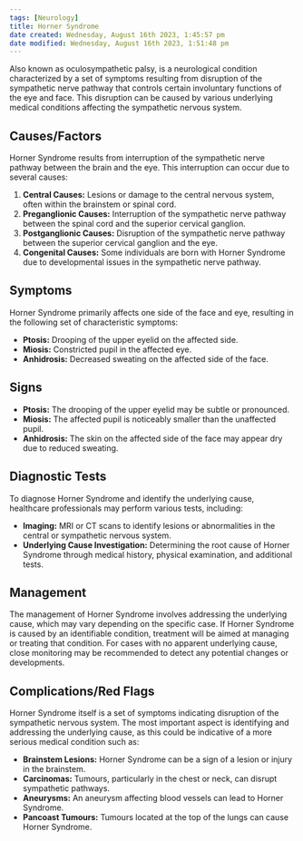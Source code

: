 ```yaml
---
tags: [Neurology]
title: Horner Syndrome
date created: Wednesday, August 16th 2023, 1:45:57 pm
date modified: Wednesday, August 16th 2023, 1:51:48 pm
---
```


Also known as oculosympathetic palsy, is a neurological condition characterized by a set of symptoms resulting from disruption of the sympathetic nerve pathway that controls certain involuntary functions of the eye and face. This disruption can be caused by various underlying medical conditions affecting the sympathetic nervous system.

## Causes/Factors

Horner Syndrome results from interruption of the sympathetic nerve pathway between the brain and the eye. This interruption can occur due to several causes:

1. **Central Causes:** Lesions or damage to the central nervous system, often within the brainstem or spinal cord.
2. **Preganglionic Causes:** Interruption of the sympathetic nerve pathway between the spinal cord and the superior cervical ganglion.
3. **Postganglionic Causes:** Disruption of the sympathetic nerve pathway between the superior cervical ganglion and the eye.
4. **Congenital Causes:** Some individuals are born with Horner Syndrome due to developmental issues in the sympathetic nerve pathway.

## Symptoms

Horner Syndrome primarily affects one side of the face and eye, resulting in the following set of characteristic symptoms:

- **Ptosis:** Drooping of the upper eyelid on the affected side.
- **Miosis:** Constricted pupil in the affected eye.
- **Anhidrosis:** Decreased sweating on the affected side of the face.

## Signs

- **Ptosis:** The drooping of the upper eyelid may be subtle or pronounced.
- **Miosis:** The affected pupil is noticeably smaller than the unaffected pupil.
- **Anhidrosis:** The skin on the affected side of the face may appear dry due to reduced sweating.

## Diagnostic Tests

To diagnose Horner Syndrome and identify the underlying cause, healthcare professionals may perform various tests, including:

- **Imaging:** MRI or CT scans to identify lesions or abnormalities in the central or sympathetic nervous system.
- **Underlying Cause Investigation:** Determining the root cause of Horner Syndrome through medical history, physical examination, and additional tests.

## Management

The management of Horner Syndrome involves addressing the underlying cause, which may vary depending on the specific case. If Horner Syndrome is caused by an identifiable condition, treatment will be aimed at managing or treating that condition. For cases with no apparent underlying cause, close monitoring may be recommended to detect any potential changes or developments.

## Complications/Red Flags

Horner Syndrome itself is a set of symptoms indicating disruption of the sympathetic nervous system. The most important aspect is identifying and addressing the underlying cause, as this could be indicative of a more serious medical condition such as:

- **Brainstem Lesions:** Horner Syndrome can be a sign of a lesion or injury in the brainstem.
- **Carcinomas:** Tumours, particularly in the chest or neck, can disrupt sympathetic pathways.
- **Aneurysms:** An aneurysm affecting blood vessels can lead to Horner Syndrome.
- **Pancoast Tumours:** Tumours located at the top of the lungs can cause Horner Syndrome.